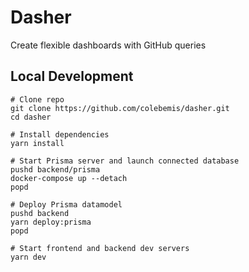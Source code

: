 # Dasher

Create flexible dashboards with GitHub queries

## Local Development

```shell
# Clone repo
git clone https://github.com/colebemis/dasher.git
cd dasher

# Install dependencies
yarn install

# Start Prisma server and launch connected database
pushd backend/prisma
docker-compose up --detach
popd

# Deploy Prisma datamodel
pushd backend
yarn deploy:prisma
popd

# Start frontend and backend dev servers
yarn dev
```

